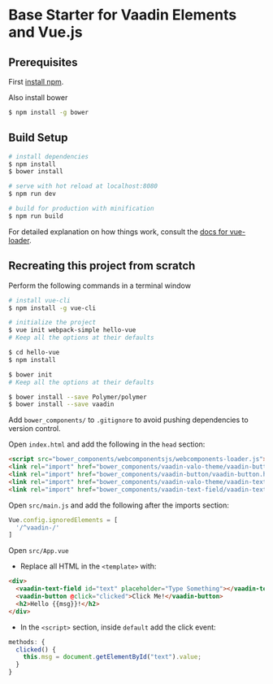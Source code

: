 # Base Starter for Vaadin Elements and Vue.js

## Prerequisites

First [install npm](https://docs.npmjs.com/getting-started/installing-node).

Also install bower
``` bash
$ npm install -g bower
```

## Build Setup

``` bash
# install dependencies
$ npm install
$ bower install

# serve with hot reload at localhost:8080
$ npm run dev

# build for production with minification
$ npm run build
```

For detailed explanation on how things work, consult the [docs for vue-loader](http://vuejs.github.io/vue-loader).


## Recreating this project from scratch

Perform the following commands in a terminal window
``` bash
# install vue-cli
$ npm install -g vue-cli

# initialize the project
$ vue init webpack-simple hello-vue
# Keep all the options at their defaults

$ cd hello-vue
$ npm install

$ bower init
# Keep all the options at their defaults

$ bower install --save Polymer/polymer
$ bower install --save vaadin
```

Add `bower_components/` to `.gitignore` to avoid pushing dependencies to version control.

Open `index.html` and add the following in the `head` section:
``` html
<script src="bower_components/webcomponentsjs/webcomponents-loader.js"></script>
<link rel="import" href="bower_components/vaadin-valo-theme/vaadin-button.html">
<link rel="import" href="bower_components/vaadin-button/vaadin-button.html">
<link rel="import" href="bower_components/vaadin-valo-theme/vaadin-text-field.html">
<link rel="import" href="bower_components/vaadin-text-field/vaadin-text-field.html">
```

Open `src/main.js` and add the following after the imports section:
``` javascript
Vue.config.ignoredElements = [
  '/^vaadin-/'
]
```

Open `src/App.vue`
*	Replace all HTML in the `<template>` with:
``` html
<div>
  <vaadin-text-field id="text" placeholder="Type Something"></vaadin-text-field>
  <vaadin-button @click="clicked">Click Me!</vaadin-button>
  <h2>Hello {{msg}}!</h2>
</div>
```

* In the `<script>` section, inside `default` add the click event:
``` javascript
methods: {
  clicked() {
    this.msg = document.getElementById("text").value;
  }
}
```
